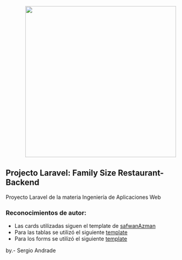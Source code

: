 <p align="center"><a href="https://laravel.com" target="_blank"><img src="https://raw.githubusercontent.com/laravel/art/master/logo-lockup/5%20SVG/2%20CMYK/1%20Full%20Color/laravel-logolockup-cmyk-red.svg" width="400"></a></p>

## Projecto Laravel: Family Size Restaurant-Backend

Proyecto Laravel de la materia Ingeniería de Aplicaciones Web

### Reconocimientos de autor:
* Las cards utilizadas siguen el template de [safwanAzman](https://github.com/safwanAzman)
* Para las tablas se utilizó el siguiente [template](https://tailwindui.com/components/application-ui/lists/tables)
* Para los forms se utilizó el siguiente [template](https://tailwindcomponents.com/component/form-with-file-input)

by.- Sergio Andrade